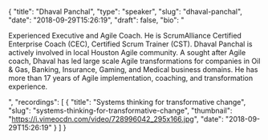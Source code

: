 {
  "title": "Dhaval Panchal",
  "type": "speaker",
  "slug": "dhaval-panchal",
  "date": "2018-09-29T15:26:19",
  "draft": false,
  "bio": "<p>Experienced Executive and Agile Coach. He is ScrumAlliance Certified Enterprise Coach (CEC), Certified Scrum Trainer (CST). Dhaval Panchal is actively involved in local Houston Agile community. A sought after Agile coach, Dhaval has led large scale Agile transformations for companies in Oil & Gas, Banking, Insurance, Gaming, and Medical business domains. He has more than 17 years of Agile implementation, coaching, and transformation experience.</p>",
  "recordings": [
    {
      "title": "Systems thinking for transformative change",
      "slug": "systems-thinking-for-transformative-change",
      "thumbnail": "https://i.vimeocdn.com/video/728996042_295x166.jpg",
      "date": "2018-09-29T15:26:19"
    }
  ]
}